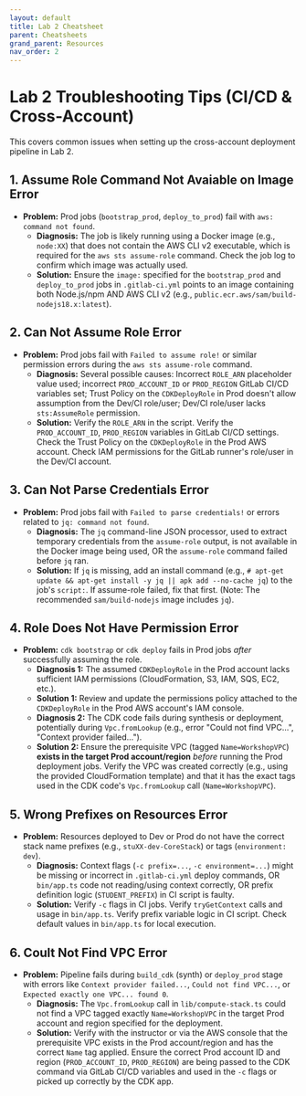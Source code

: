 ```yaml
---
layout: default
title: Lab 2 Cheatsheet
parent: Cheatsheets
grand_parent: Resources
nav_order: 2
---
```


# Lab 2 Troubleshooting Tips (CI/CD & Cross-Account)

This covers common issues when setting up the cross-account deployment pipeline in Lab 2.

## 1. Assume Role Command Not Avaiable on Image Error

* **Problem:** Prod jobs (`bootstrap_prod`, `deploy_to_prod`) fail with `aws: command not found`.
    * **Diagnosis:** The job is likely running using a Docker image (e.g., `node:XX`) that does not contain the AWS CLI v2 executable, which is required for the `aws sts assume-role` command. Check the job log to confirm which image was actually used.
    * **Solution:** Ensure the `image:` specified for the `bootstrap_prod` and `deploy_to_prod` jobs in `.gitlab-ci.yml` points to an image containing both Node.js/npm AND AWS CLI v2 (e.g., `public.ecr.aws/sam/build-nodejs18.x:latest`).

## 2. Can Not Assume Role Error

* **Problem:** Prod jobs fail with `Failed to assume role!` or similar permission errors during the `aws sts assume-role` command.
    * **Diagnosis:** Several possible causes: Incorrect `ROLE_ARN` placeholder value used; incorrect `PROD_ACCOUNT_ID` or `PROD_REGION` GitLab CI/CD variables set; Trust Policy on the `CDKDeployRole` in Prod doesn't allow assumption from the Dev/CI role/user; Dev/CI role/user lacks `sts:AssumeRole` permission.
    * **Solution:** Verify the `ROLE_ARN` in the script. Verify the `PROD_ACCOUNT_ID`, `PROD_REGION` variables in GitLab CI/CD settings. Check the Trust Policy on the `CDKDeployRole` in the Prod AWS account. Check IAM permissions for the GitLab runner's role/user in the Dev/CI account.

## 3. Can Not Parse Credentials Error

* **Problem:** Prod jobs fail with `Failed to parse credentials!` or errors related to `jq: command not found`.
    * **Diagnosis:** The `jq` command-line JSON processor, used to extract temporary credentials from the `assume-role` output, is not available in the Docker image being used, OR the `assume-role` command failed before `jq` ran.
    * **Solution:** If `jq` is missing, add an install command (e.g., `# apt-get update && apt-get install -y jq || apk add --no-cache jq`) to the job's `script:`. If assume-role failed, fix that first. (Note: The recommended `sam/build-nodejs` image includes `jq`).

## 4. Role Does Not Have Permission Error

* **Problem:** `cdk bootstrap` or `cdk deploy` fails in Prod jobs *after* successfully assuming the role.
    * **Diagnosis 1:** The assumed `CDKDeployRole` in the Prod account lacks sufficient IAM permissions (CloudFormation, S3, IAM, SQS, EC2, etc.).
    * **Solution 1:** Review and update the permissions policy attached to the `CDKDeployRole` in the Prod AWS account's IAM console.
    * **Diagnosis 2:** The CDK code fails during synthesis or deployment, potentially during `Vpc.fromLookup` (e.g., error "Could not find VPC...", "Context provider failed...").
    * **Solution 2:** Ensure the prerequisite VPC (tagged `Name=WorkshopVPC`) **exists in the target Prod account/region** *before* running the Prod deployment jobs. Verify the VPC was created correctly (e.g., using the provided CloudFormation template) and that it has the exact tags used in the CDK code's `Vpc.fromLookup` call (`Name=WorkshopVPC`).

## 5. Wrong Prefixes on Resources Error

* **Problem:** Resources deployed to Dev or Prod do not have the correct stack name prefixes (e.g., `stuXX-dev-CoreStack`) or tags (`environment: dev`).
    * **Diagnosis:** Context flags (`-c prefix=...`, `-c environment=...`) might be missing or incorrect in `.gitlab-ci.yml` deploy commands, OR `bin/app.ts` code not reading/using context correctly, OR prefix definition logic (`STUDENT_PREFIX`) in CI script is faulty.
    * **Solution:** Verify `-c` flags in CI jobs. Verify `tryGetContext` calls and usage in `bin/app.ts`. Verify prefix variable logic in CI script. Check default values in `bin/app.ts` for local execution.

## 6. Coult Not Find VPC Error

* **Problem:** Pipeline fails during `build_cdk` (synth) or `deploy_prod` stage with errors like `Context provider failed...`, `Could not find VPC...`, or `Expected exactly one VPC... found 0`.
    * **Diagnosis:** The `Vpc.fromLookup` call in `lib/compute-stack.ts` could not find a VPC tagged exactly `Name=WorkshopVPC` in the target Prod account and region specified for the deployment.
    * **Solution:** Verify with the instructor or via the AWS console that the prerequisite VPC exists in the Prod account/region and has the correct `Name` tag applied. Ensure the correct Prod account ID and region (`PROD_ACCOUNT_ID`, `PROD_REGION`) are being passed to the CDK command via GitLab CI/CD variables and used in the `-c` flags or picked up correctly by the CDK app.